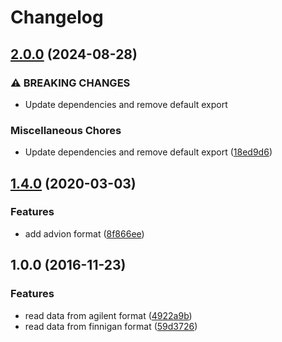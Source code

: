 # Changelog

## [2.0.0](https://github.com/cheminfo/netcdf-gcms/compare/v1.5.0...v2.0.0) (2024-08-28)


### ⚠ BREAKING CHANGES

* Update dependencies and remove default export

### Miscellaneous Chores

* Update dependencies and remove default export ([18ed9d6](https://github.com/cheminfo/netcdf-gcms/commit/18ed9d69cd4345daf3fdaea221e50ccc549b42d5))

## [1.4.0](https://github.com/cheminfo/netcdf-gcms/compare/v1.3.1...v1.4.0) (2020-03-03)

### Features

- add advion format ([8f866ee](https://github.com/cheminfo/netcdf-gcms/commit/8f866ee88e5116165c35b7f72a9f29084d9daa87))

<a name="1.0.0"></a>

## 1.0.0 (2016-11-23)

### Features

- read data from agilent format ([4922a9b](https://github.com/cheminfo/netcdf-gcms/commit/4922a9b))
- read data from finnigan format ([59d3726](https://github.com/cheminfo/netcdf-gcms/commit/59d3726))
